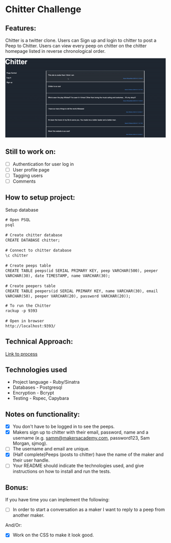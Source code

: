 Chitter Challenge
=================

Features:
-------

Chitter is a twitter clone. Users can Sign up and login to chitter to post a Peep to Chitter. Users can view every peep on chitter on the chitter homepage listed in reverse chronological order.

![Chitter](/process/chitter.gif) 

Still to work on:
---
- [ ] Authentication for user log in
- [ ] User profile page
- [ ] Tagging users
- [ ] Comments

How to setup project:
---
Setup database
```shell
# Open PSQL
psql 

# Create chitter database
CREATE DATABASE chitter;

# Connect to chitter database
\c chitter

# Create peeps table
CREATE TABLE peeps(id SERIAL PRIMARY KEY, peep VARCHAR(500), peeper VARCHAR(30), date TIMESTAMP, name VARCHAR(30);

# Create peepers table
CREATE TABLE peepers(id SERIAL PRIMARY KEY, name VARCHAR(30), email VARCHAR(50), peeper VARCHAR(20), password VARCHAR(20));
```

```shell
# To run the Chitter
rackup -p 9393     

# Open in browser
http://localhost:9393/

```

Technical Approach:
-----

[Link to process](process/user_stories/README.md)

Technologies used
----

* Project language - Ruby/Sinatra
* Databases - Postgresql
* Encryption - Bcrypt
* Testing - Rspec, Capybara

Notes on functionality:
------

- [X] You don't have to be logged in to see the peeps.
- [X] Makers sign up to chitter with their email, password, name and a username (e.g. samm@makersacademy.com, password123, Sam Morgan, sjmog).
- [ ] The username and email are unique.
- [X] (Half complete)Peeps (posts to chitter) have the name of the maker and their user handle.
- [ ] Your README should indicate the technologies used, and give instructions on how to install and run the tests.

Bonus:
-----

If you have time you can implement the following:
- [ ] In order to start a conversation as a maker I want to reply to a peep from another maker.

And/Or:
- [X] Work on the CSS to make it look good.

